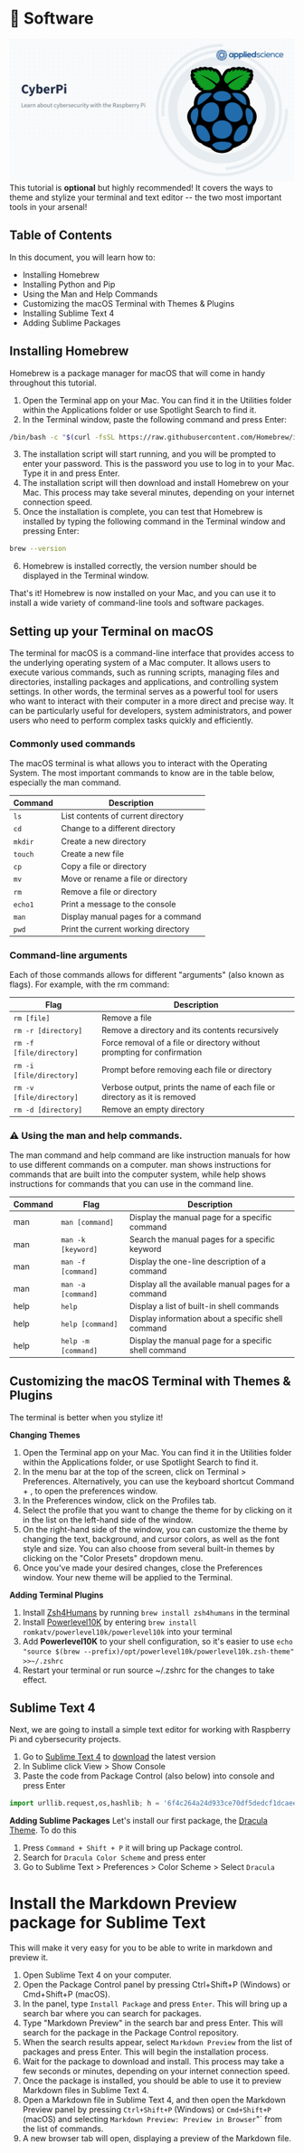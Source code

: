 # 💾 Software
![CyberPi](../cyber-pi-github-profile.png)
This tutorial is **optional** but highly recommended! It covers the ways to theme and stylize your terminal and text editor -- the two most important tools in your arsenal!

## Table of Contents
In this document, you will learn how to:

- Installing Homebrew
- Installing Python and Pip
- Using the Man and Help Commands
- Customizing the macOS Terminal with Themes & Plugins
- Installing Sublime Text 4
- Adding Sublime Packages

## Installing Homebrew
Homebrew is a package manager for macOS that will come in handy throughout this tutorial.

1. Open the Terminal app on your Mac. You can find it in the Utilities folder within the Applications folder or use Spotlight Search to find it.  
2. In the Terminal window, paste the following command and press Enter:

```bash
/bin/bash -c "$(curl -fsSL https://raw.githubusercontent.com/Homebrew/install/HEAD/install.sh)"
```  

3. The installation script will start running, and you will be prompted to enter your password. This is the password you use to log in to your Mac. Type it in and press Enter.
4. The installation script will then download and install Homebrew on your Mac. This process may take several minutes, depending on your internet connection speed.
5. Once the installation is complete, you can test that Homebrew is installed by typing the following command in the Terminal window and pressing Enter:  

```bash
brew --version
```  

6. Homebrew is installed correctly, the version number should be displayed in the Terminal window.

That's it! Homebrew is now installed on your Mac, and you can use it to install a wide variety of command-line tools and software packages.


## Setting up your Terminal on macOS
The terminal for macOS is a command-line interface that provides access to the underlying operating system of a Mac computer. It allows users to execute various commands, such as running scripts, managing files and directories, installing packages and applications, and controlling system settings. In other words, the terminal serves as a powerful tool for users who want to interact with their computer in a more direct and precise way. It can be particularly useful for developers, system administrators, and power users who need to perform complex tasks quickly and efficiently.

### Commonly used commands
The macOS terminal is what allows you to interact with the Operating System.
The most important commands to know are in the table below, especially the man command.


| Command |             Description             |
|---------|-------------------------------------|
| `ls`    | List contents of current directory  |
| `cd`    | Change to a different directory     |
| `mkdir` | Create a new directory              |
| `touch` | Create a new file                   |
| `cp`    | Copy a file or directory            |
| `mv`    | Move or rename a file or directory  |
| `rm`    | Remove a file or directory          |
| `echo1` | Print a message to the console      |
| `man`   | Display manual pages for a command  |
| `pwd`   | Print the current working directory |   

### Command-line arguments  
Each of those commands allows for different "arguments" (also known as flags). For example, with the rm command:

|           Flag           |                                Description                                 |
|--------------------------|----------------------------------------------------------------------------|
| `rm [file]`              | Remove a file                                                              |
| `rm -r [directory]`      | Remove a directory and its contents recursively                            |
| `rm -f [file/directory]` | Force removal of a file or directory without prompting for confirmation    |
| `rm -i [file/directory]` | Prompt before removing each file or directory                              |
| `rm -v [file/directory]` | Verbose output, prints the name of each file or directory as it is removed |
| `rm -d [directory]`      | Remove an empty directory                                                  |


### ⚠️ Using the **man** and **help** commands.  
The man command and help command are like instruction manuals for how to use different commands on a computer. man shows instructions for commands that are built into the computer system, while help shows instructions for commands that you can use in the command line.

| Command |         Flag        |                     Description                      |
|---------|---------------------|------------------------------------------------------|
| man     | `man [command]`     | Display the manual page for a specific command       |
| man     | `man -k [keyword]`  | Search the manual pages for a specific keyword       |
| man     | `man -f [command]`  | Display the one-line description of a command        |
| man     | `man -a [command]`  | Display all the available manual pages for a command |
| help    | `help`              | Display a list of built-in shell commands            |
| help    | `help [command]`    | Display information about a specific shell command   |
| help    | `help -m [command]` | Display the manual page for a specific shell command |


## Customizing the macOS Terminal with Themes & Plugins
The terminal is better when you stylize it! 

**Changing Themes**
1. Open the Terminal app on your Mac. You can find it in the Utilities folder within the Applications folder, or use Spotlight Search to find it.
2. In the menu bar at the top of the screen, click on Terminal > Preferences. Alternatively, you can use the keyboard shortcut Command + , to open the preferences window.
3. In the Preferences window, click on the Profiles tab.
4. Select the profile that you want to change the theme for by clicking on it in the list on the left-hand side of the window.
5. On the right-hand side of the window, you can customize the theme by changing the text, background, and cursor colors, as well as the font style and size. You can also choose from several built-in themes by clicking on the "Color Presets" dropdown menu.
6. Once you've made your desired changes, close the Preferences window. Your new theme will be applied to the Terminal.

**Adding Terminal Plugins**

1. Install [Zsh4Humans](https://github.com/romkatv/zsh4humans) by running `brew install zsh4humans` in the terminal
2. Install [Powerlevel10K](https://github.com/romkatv/powerlevel10k) by entering `brew install romkatv/powerlevel10k/powerlevel10k` into your terminal
3. Add **Powerlevel10K** to your shell configuration, so it's easier to use `echo "source $(brew --prefix)/opt/powerlevel10k/powerlevel10k.zsh-theme" >>~/.zshrc`
4. Restart your terminal or run source ~/.zshrc for the changes to take effect.


## Sublime Text 4
Next, we are going to install a simple text editor for working with Raspberry Pi and cybersecurity projects.

1. Go to [Sublime Text 4](https://www.sublimetext.com/download) to [download](https://www.sublimetext.com/download) the latest version
2. In Sublime click View > Show Console
3. Paste the code from Package Control (also below) into console and press Enter

```python
import urllib.request,os,hashlib; h = '6f4c264a24d933ce70df5dedcf1dcaee' + 'ebe013ee18cced0ef93d5f746d80ef60'; pf = 'Package Control.sublime-package'; ipp = sublime.installed_packages_path(); urllib.request.install_opener( urllib.request.build_opener( urllib.request.ProxyHandler()) ); by = urllib.request.urlopen( 'http://packagecontrol.io/' + pf.replace(' ', '%20')).read(); dh = hashlib.sha256(by).hexdigest(); print('Error validating download (got %s instead of %s), please try manual install' % (dh, h)) if dh != h else open(os.path.join( ipp, pf), 'wb' ).write(by)
```

**Adding Sublime Packages**
Let's install our first package, the [Dracula Theme](https://draculatheme.com/). To do this

1. Press `Command + Shift + P` it will bring up Package control. 
2. Search for `Dracula Color Scheme` and press enter
3. Go to Sublime Text > Preferences > Color Scheme > Select `Dracula`

# Install the Markdown Preview package for Sublime Text
This will make it very easy for you to be able to write in markdown and preview it.

1. Open Sublime Text 4 on your computer.
2. Open the Package Control panel by pressing Ctrl+Shift+P (Windows) or Cmd+Shift+P (macOS).
3. In the panel, type `Install Package` and press `Enter`. This will bring up a search bar where you can search for packages.
4. Type "Markdown Preview" in the search bar and press Enter. This will search for the package in the Package Control repository.
5. When the search results appear, select `Markdown Preview` from the list of packages and press Enter. This will begin the installation process.
6. Wait for the package to download and install. This process may take a few seconds or minutes, depending on your internet connection speed.
7. Once the package is installed, you should be able to use it to preview Markdown files in Sublime Text 4.
8. Open a Markdown file in Sublime Text 4, and then open the Markdown Preview panel by pressing `Ctrl+Shift+P` (Windows) or `Cmd+Shift+P` (macOS) and selecting `Markdown Preview: Preview in Browser`"` from the list of commands.
9. A new browser tab will open, displaying a preview of the Markdown file.




